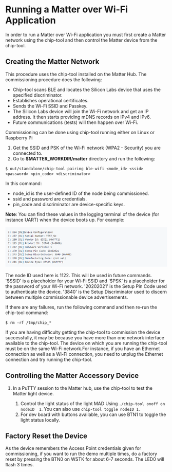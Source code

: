 
# Running a Matter over Wi-Fi Application

In order to run a Matter over Wi-Fi application you must first create a Matter network using the chip-tool and then control the Matter device from the chip-tool.

## Creating the Matter Network

This procedure uses the chip-tool installed on the Matter Hub. The commissioning procedure does the following:

- Chip-tool scans BLE and locates the Silicon Labs device that uses the
specified discriminator.
- Establishes operational certificates.
- Sends the Wi-Fi SSID and Passkey.
- The Silicon Labs device will join the Wi-Fi network and get an IP address.
It then starts providing mDNS records on IPv4 and IPv6.
- Future communications (tests) will then happen over Wi-Fi.

Commissioning can be done using chip-tool running either on Linux or Raspberry Pi

1. Get the SSID and PSK of the Wi-Fi network (WPA2 - Security) you are connected
   to.
2. Go to **$MATTER_WORKDIR/matter** directory and run the following:
```shell
$ out/standalone/chip-tool pairing ble-wifi <node_id> <ssid> <password> <pin_code> <discriminator>
```
In this command:
 - node_id is the user-defined ID of the node being commissioned.
 - ssid and password are credentials.
 - pin_code and discriminator are device-specific keys.

  **Note**: You can find these values in the logging terminal of the device (for instance UART) when the device boots up. For example:

![Device Configuration](./images/device-configuration.png)

The node ID used here is 1122. This will be used in future commands.
'\$SSID' is a placeholder for your Wi-Fi SSID and '\$PSK' is a placeholder
for the password of your Wi-Fi network. '20202021' is the Setup Pin Code used to authenticate the device. '3840' is the Setup Discriminator used to discern between multiple commissionable device advertisements.

If there are any failures, run the following command and then re-run the
chip-tool command:

```shell
$ rm -rf /tmp/chip_*
```

If you are having difficulty getting the chip-tool to commission the device successfully, it may be because you have more than one network interface available to the chip-tool. The device on which you are running the chip-tool must be on the same Wi-Fi network.For instance, if you have an Ethernet connection as well as a Wi-Fi connection, you need to unplug the Ethernet connection and try running the chip-tool.

## Controlling the Matter Accessory Device

1. In a PuTTY session to the Matter hub, use the chip-tool to test the Matter light device.

   1. Control the light status of the light MAD Using `./chip-tool onoff on nodeID  1`. You can also use  `chip-tool toggle nodeID 1`.
   2. For dev board with buttons available, you can use BTN1 to toggle the light status locally.

## Factory Reset the Device

As the device remembers the Access Point credentials given for commissioning, if
you want to run the demo multiple times, do a factory reset by pressing the BTN0
on WSTK for about 6-7 seconds. The LED0 will flash 3 times.
